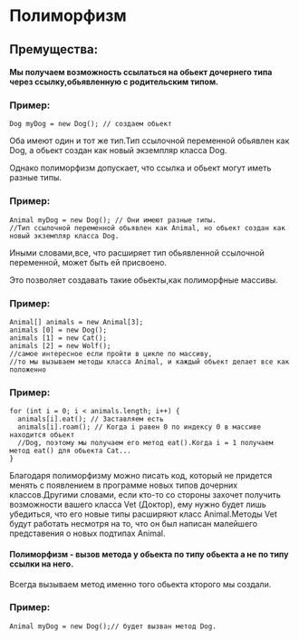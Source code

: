 # Полиморфизм 
## Премущества: 
#### Мы получаем возможность ссылаться на обьект дочернего типа через ссылку,обьявленную с родительским типом.
### Пример: 
``` 
Dog myDog = new Dog(); // создаем обьект 
```
Оба имеют один и тот же тип.Тип ссылочной переменной обьявлен как Dog, а обьект создан как новый экземпляр класса Dog.

Однако полиморфизм допускает, что ссылка и обьект могут иметь разные типы.
### Пример:
```
Animal myDog = new Dog(); // Они имеют разные типы. 
//Тип ссылочной переменной обьявлен как Animal, но обьект создан как новый экземпляр класса Dog.
```
Иными словами,все, что расширяет тип обьявленной ссылочной переменной, может быть ей присвоено.

Это позволяет создавать такие обьекты,как полиморфные массивы.
### Пример:
```
Animal[] animals = new Animal[3];
animals [0] = new Dog();
animals [1] = new Cat();
animals [2] = new Wolf();
//самое интересное если пройти в цикле по массиву, 
//то мы вызываем методы класса Animal, и каждый обьект делает все как положенно 
```

### Пример:
```
for (int i = 0; i < animals.length; i++) {
  animals[i].eat(); // Заставляем есть
  animals[i].roam(); // Когда i равен 0 по индексу 0 в массиве находится обьект
  //Dog, поэтому мы получаем его метод eat().Когда i = 1 получаем метод eat() для обьекта Cat...
}
```

Благодаря полиморфизму можно писать код, который не придется менять с появлением в программе новых типов дочерних классов.Другими словами, если кто-то со стороны захочет получить возможности вашего класса Vet (Доктор), ему нужно будет лишь убедиться, что его новые типы расширяют класс Animal.Методы  Vet будут работать несмотря на то, что он был написан малейшего представения о новых подтипах Animal.

#### Полиморфизм - вызов метода у обьекта по типу обьекта а не по типу ссылки на него.
Всегда вызываем метод именно того обьекта кторого мы создали.

### Пример:
```
Animal myDog = new Dog();// будет вызван метод Dog.
```


